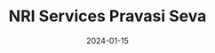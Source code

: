 ---
title: "NRI Services Pravasi Seva"
date: 2024-01-15
draft: false
layout: "single"
description: "Comprehensive NRI financial services and investment solutions for Non-Resident Indians worldwide."
icon: "globe"
overview: "Specialized financial services for Non-Resident Indians including investment advisory, tax planning, remittance services, and India-focused financial planning to help NRIs manage their Indian financial interests effectively."
cta_text: "Book A Free Consultation"
cta_link: "#contact"

feature_badges:
  - title: "Specialized"
    subtitle: "Expert NRI financial advisors with global experience"
  - title: "Compliant"
    subtitle: "Full FEMA and tax compliance for all services"
  - title: "Convenient"
    subtitle: "Remote services accessible from anywhere globally"

services_section:
  title: "Our NRI Services"
  description: "Complete financial solutions designed specifically for Non-Resident Indians to manage their Indian investments and financial obligations efficiently."
  services:
    - title: "NRI Investment Advisory"
      description: "Portfolio management and investment advisory services compliant with FEMA regulations for NRI investors."
      icon: "pie-chart"
    - title: "Tax Planning & Compliance"
      description: "NRI tax planning, filing, and compliance services for both Indian and foreign tax obligations."
      icon: "file-text"
    - title: "Property & Real Estate"
      description: "Real estate investment advisory, property management, and transaction support for NRI property investors."
      icon: "home"
    - title: "Remittance Services"
      description: "Efficient money transfer services and foreign exchange solutions for NRI remittances to India."
      icon: "send"

approach_section:
  title: "Our NRI Service Approach"
  description: "We provide comprehensive NRI financial services focused on regulatory compliance, tax optimization, and convenient remote service delivery."
  approaches:
    - title: "FEMA Compliance"
      description: "Complete adherence to Foreign Exchange Management Act regulations for all NRI financial transactions."
      icon: "shield-check"
    - title: "Cross-Border Expertise"
      description: "Deep understanding of international tax laws and cross-border financial planning requirements."
      icon: "globe"
    - title: "Remote Service Delivery"
      description: "Complete digital service delivery enabling NRIs to manage Indian finances from anywhere globally."
      icon: "monitor"
    - title: "Time Zone Support"
      description: "Flexible consultation hours and support across different international time zones for convenience."
      icon: "clock"
    - title: "Document Management"
      description: "Secure digital document handling and processing for seamless NRI service delivery."
      icon: "folder"
    - title: "Regular Updates"
      description: "Periodic updates on regulatory changes, investment performance, and portfolio reviews."
      icon: "bell"

testimonials_section:
  title: "What Our NRI Clients Say"
  testimonials:
    - name: "Dr. Rajesh Patel"
      role: "NRI Doctor in USA"
      feedback: "VittSeva's NRI investment advisory helped me build a diversified India portfolio while staying fully compliant. Excellent remote service and regular updates."
      rating: 5
    - name: "Priyanka Singh"
      role: "NRI IT Professional in Canada"
      feedback: "Tax filing for both countries was handled seamlessly. Their expertise in NRI taxation saved me both time and money with optimal tax planning."
      rating: 5
    - name: "Anil Kumar"
      role: "NRI Business Owner in UAE"
      feedback: "Property investment advisory and management services made real estate investment in India hassle-free despite being overseas."
      rating: 5
    - name: "Kavita Sharma"
      role: "NRI Banking Professional in UK"
      feedback: "Remittance services and forex solutions provided competitive rates and reliable transfer services. Much better than traditional banks."
      rating: 5
    - name: "Suresh Agarwal"
      role: "NRI Engineer in Australia"
      feedback: "Complete NRI financial planning helped me optimize my India investments while maintaining compliance. Professional and reliable service."
      rating: 5

cta_section:
  title: "Optimize Your NRI Finances"
  description: "Ready to streamline your Indian financial interests from overseas? Contact our NRI specialists today for comprehensive financial services."
  button_text: "Get NRI Services"
---